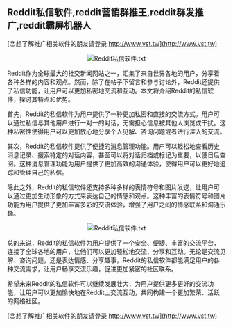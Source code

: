 ## **Reddit私信软件,reddit营销群推王,reddit群发推广,reddit霸屏机器人**

[😍想了解推广相关软件的朋友请登录 http://www.vst.tw](http://www.vst.tw)

 <center><img src="https://vst.tw/MP4/tuiguang/png/0.png" alt="Reddit私信软件.txt"></center>

Reddit作为全球最大的社交新闻网站之一，汇集了来自世界各地的用户，分享着各种各样的内容和观点。然而，除了在帖子下留言和参与讨论外，Reddit还提供了私信功能，让用户可以更加私密地交流和互动。本文将介绍Reddit的私信软件，探讨其特点和优势。

首先，Reddit的私信软件为用户提供了一种更加私密和直接的交流方式。用户可以通过私信与其他用户进行一对一的对话，无需担心信息被其他人浏览或干扰。这种私密性使得用户可以更加放心地分享个人见解、咨询问题或者进行深入的交流。

其次，Reddit的私信软件提供了便捷的消息管理功能。用户可以轻松地查看历史消息记录、搜索特定的对话内容，甚至可以将对话归档或标记为重要，以便日后查阅。这种消息管理功能为用户提供了更加高效的沟通体验，使得用户可以更好地追踪和管理自己的私信。

除此之外，Reddit的私信软件还支持多种多样的表情符号和图片发送，让用户可以通过更加生动形象的方式来表达自己的情感和观点。这种丰富的表情符号和图片功能为用户提供了更加丰富多彩的交流体验，增强了用户之间的情感联系和沟通乐趣。

 <center><img src="https://vst.tw/MP4/tuiguang/png/2.png" alt="Reddit私信软件.txt"></center>

总的来说，Reddit的私信软件为用户提供了一个安全、便捷、丰富的交流平台，连接了全球各地的用户，让他们可以更加轻松地交流、分享和互动。无论是交流见解、咨询问题，还是表达情感、分享趣事，Reddit的私信软件都能满足用户的各种交流需求，让用户畅享交流乐趣，促进更加紧密的社区联系。

希望未来Reddit的私信软件可以继续发展壮大，为用户提供更多更好的交流功能，让用户可以更加愉快地在Reddit上交流互动，共同构建一个更加繁荣、活跃的网络社区。

[😍想了解推广相关软件的朋友请登录 http://www.vst.tw](http://www.vst.tw)




